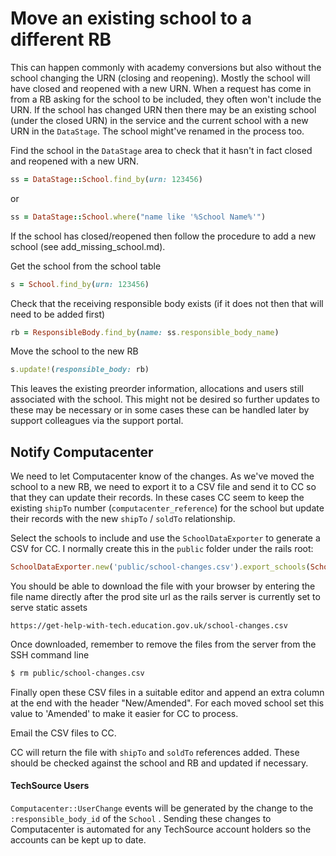# Move an existing school to a different RB

This can happen commonly with academy conversions but also without the school changing the URN (closing and reopening). Mostly the school will have closed and reopened with a new URN. When a request has come in from a RB asking for the school to be included, they often won't include the URN.  If the school has changed URN then there may be an existing school (under the closed URN) in the service and the current school with a new URN in the `DataStage`. The school might've renamed in the process too.

Find the school in the `DataStage` area to check that it hasn't in fact closed and reopened with a new URN.

```ruby
ss = DataStage::School.find_by(urn: 123456)
```

or

```ruby
ss = DataStage::School.where("name like '%School Name%'")
```

If the school has closed/reopened then follow the procedure to add a new school (see add_missing_school.md).



Get the school from the school table

```ruby
s = School.find_by(urn: 123456)
```

Check that the receiving responsible body exists (if it does not then that will need to be added first)

```ruby
rb = ResponsibleBody.find_by(name: ss.responsible_body_name)
```

Move the school to the new RB

```ruby
s.update!(responsible_body: rb)
```

This leaves the existing preorder information, allocations and users still associated with the school.  This might not be desired so further updates to these may be necessary or in some cases these can be handled later by support colleagues via the support portal.



## Notify Computacenter

We need to let Computacenter know of the changes.  As we've moved the school to a new RB, we need to export it to a CSV file and send it to CC so that they can update their records.  In these cases CC seem to keep the existing `shipTo` number (`computacenter_reference`) for the school but update their records with the new `shipTo` / `soldTo` relationship.

Select the schools to include and use the `SchoolDataExporter` to generate a CSV for CC.  I normally create this in the `public` folder under the rails root:

```ruby
SchoolDataExporter.new('public/school-changes.csv').export_schools(School.where(urn: [147860,138156]))
```
You should be able to download the file with your browser by entering the file name directly after the prod site url as the rails server is currently set to serve static assets

```
https://get-help-with-tech.education.gov.uk/school-changes.csv
```

Once downloaded, remember to remove the files from the server from the SSH command line

```bash
$ rm public/school-changes.csv
```

Finally open these CSV files in a suitable editor and append an extra column at the end with the header "New/Amended".  For each moved school set this value to 'Amended' to make it easier for CC to process.

Email the CSV files to  CC.

CC will return the file with `shipTo` and `soldTo` references added. These should be checked against the school and RB and updated if necessary.

#### TechSource Users

`Computacenter::UserChange` events will be generated by the change to the `:responsible_body_id` of the `School` . Sending these changes to Computacenter is automated for any TechSource account holders so the accounts can be kept up to date.